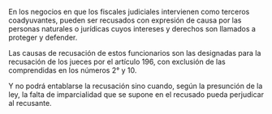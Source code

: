En los negocios en que los fiscales judiciales intervienen como terceros coadyuvantes, pueden ser recusados con expresión de causa por las personas naturales o jurídicas cuyos intereses y derechos son llamados a proteger y defender.

Las causas de recusación de estos funcionarios son las designadas para la recusación de los jueces por el artículo 196, con exclusión de las comprendidas en los números 2° y 10.

Y no podrá entablarse la recusación sino cuando, según la presunción de la ley, la falta de imparcialidad que se supone en el recusado pueda perjudicar al recusante.
